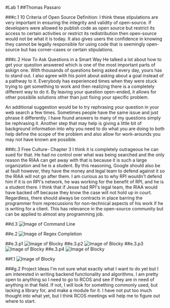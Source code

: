 #Lab 1
##Thomas Passaro

###c.1 10 Criteria of Open Source Definition:
  I think these stipulations are very important in ensuring the integrity and validity of open-source. If developers were allowed to publish code as open source but restrict its access to certain activities or restrict its redistribution then open-source would not be what it is today. It also gives users the confidence in knowing they cannot be legally responsible for using code that is seemingly open-source but has corner-cases or certain stipulations. 
  
###c.2 How To Ask Questions in a Smart Way
  He talked a lot about how to get your question answered which is one of the most important parts of askign one. With thousands of questions being asked every day, yours has to stand out. I also agree with his point about asking about a goal instead of a pathway to it. Everybody has experienced times when they were stuck trying to get something to work and then realizing there is a completely different way to do it. By leaving your question open-ended, it allows for other possibile solutions other than just fixing your specific problem. 
  
  An additional suggestion would be to try rephrasing your question in your web search a few times. Sometimes people have the same issue and just phrase it differently. I have found answers to many of my questions simply be rephrasing it. Another step that may help is giving a little bit of background information into why you need to do what you are doing to both help define the scope of the problem and also allow for work-arounds you may not have known are possible.
  
###c.3 Free Culture- Chapter 3
  I think it is completely outrageous he can sued for that. He had no control over what was being searched and the only reason the RIAA can get away with that is because it is such a large organization and he is a student. By this reasoning, Google should also be at fault however, they have the money and legal team to defend against it so the RIAA will not go after them. I am curious as to why RPI wouldn't defend him if it is on RPI's network, he was working for the benefit of RPI, and he is a student there. I think that if Jesse had RPI's legal team, the RIAA would have backed off because they know the case will not hold up in court. Regardless, there should always be contracts in place barring the programmer from reprecussions for non-technical aspects of his work if he is writing for a client. This has relevance in the open-source community but can be applied to almost any programming job.
  
##d.3 ![Image of Command Line](https://github.com/tjpassaro/Open-Source-Labs/blob/master/man_tree.png)
  
##e.2 ![Image of Regex Completion](https://github.com/tjpassaro/Open-Source-Labs/blob/master/lab1_e.2.png)

##e.3.p1 ![Image of Blocky](https://github.com/tjpassaro/Open-Source-Labs/blob/master/p1.png)
##e.3.p2 ![Image of Blocky](https://github.com/tjpassaro/Open-Source-Labs/blob/master/p2.png)
##e.3.p3 ![Image of Blocky](https://github.com/tjpassaro/Open-Source-Labs/blob/master/p3.png)
##e.3.p4 ![Image of Blocky](https://github.com/tjpassaro/Open-Source-Labs/blob/master/p4.png)

##f.1 ![Image of Blocky](https://github.com/tjpassaro/Open-Source-Labs/blob/master/blocky.png)

###g.2 Project Ideas
  I'm not sure what exactly what I want to do yet but I am interested in writing backend functionality and algorithms. I am pretty open to anything so I need to go to RCOS and see if they are in need of anything in that field. If not, I will look for something commonly used, but lacking a library for, and make a module for it. I have not put too much thought into what yet, but I think RCOS meetings will help me to figure out where to start.
